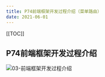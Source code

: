```yaml
---
title: P74前端框架开发过程介绍（菜单路由）
date: 2021-06-01
---
```

[[TOC]]


## P74前端框架开发过程介绍

![03-前端框架开发过程介绍](https://gitee.com//nopromise/pic/raw/master/typora/20200712172050.png)



